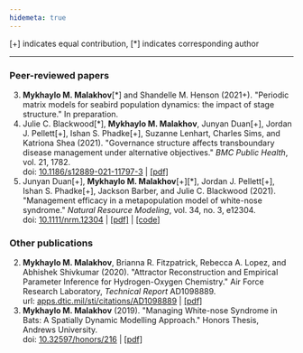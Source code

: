 ```yaml
---
hidemeta: true
---
```


[+] indicates equal contribution, [\*] indicates corresponding author

---

### Peer-reviewed papers

3. **Mykhaylo M. Malakhov**[\*] and Shandelle M. Henson (2021+). "Periodic matrix models for seabird population dynamics: the impact of stage structure." In preparation.
2. Julie C. Blackwood[\*], **Mykhaylo M. Malakhov**, Junyan Duan[+], Jordan J. Pellett[+], Ishan S. Phadke[+], Suzanne Lenhart, Charles Sims, and Katriona Shea (2021). "Governance structure affects transboundary disease management under alternative objectives." *BMC Public Health*, vol. 21, 1782.  
doi: [10.1186/s12889-021-11797-3](https://doi.org/10.1186/s12889-021-11797-3) | [[pdf]](https://bmcpublichealth.biomedcentral.com/track/pdf/10.1186/s12889-021-11797-3.pdf)
1. Junyan Duan[+], **Mykhaylo M. Malakhov**[+][\*], Jordan J. Pellett[+], Ishan S. Phadke[+], Jackson Barber, and Julie C. Blackwood (2021). "Management efficacy in a metapopulation model of white-nose syndrome." *Natural Resource Modeling*, vol. 34, no. 3, e12304.  
doi: [10.1111/nrm.12304](https://doi.org/10.1111/nrm.12304) | [[pdf]](https://onlinelibrary.wiley.com/doi/epdf/10.1111/nrm.12304) | [[code]](https://github.com/MykMal/wns-management)

### Other publications

2. **Mykhaylo M. Malakhov**, Brianna R. Fitzpatrick, Rebecca A. Lopez, and Abhishek Shivkumar (2020). "Attractor Reconstruction and Empirical Parameter Inference for Hydrogen-Oxygen Chemistry." Air Force Research Laboratory, *Technical Report* AD1098889.  
url: [apps.dtic.mil/sti/citations/AD1098889](https://apps.dtic.mil/sti/citations/AD1098889) | [[pdf]](https://apps.dtic.mil/sti/pdfs/AD1098889.pdf)
1. **Mykhaylo M. Malakhov** (2019). "Managing White-nose Syndrome in Bats: A Spatially Dynamic Modelling Approach." Honors Thesis, Andrews University.  
doi: [10.32597/honors/216](https://dx.doi.org/10.32597/honors/216) | [[pdf]](https://digitalcommons.andrews.edu/cgi/viewcontent.cgi?article=1217&context=honors)

